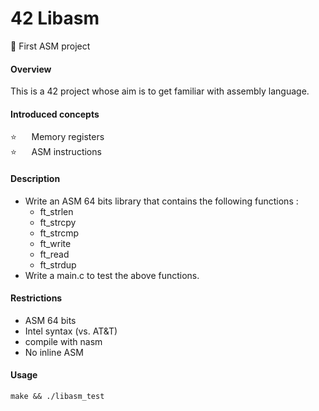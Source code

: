 # 42 Libasm
💙 First ASM project
#### Overview
This is a 42 project whose aim is to get familiar with assembly language.
#### Introduced concepts
⭐ &nbsp;&nbsp;&nbsp;&nbsp; Memory registers  
⭐ &nbsp;&nbsp;&nbsp;&nbsp;&nbsp;ASM instructions
#### Description
- Write an ASM 64 bits library that contains the following functions :
    - ft_strlen
    - ft_strcpy
    - ft_strcmp
    - ft_write
    - ft_read
    - ft_strdup
- Write a main.c to test the above functions.
#### Restrictions
- ASM 64 bits
- Intel syntax (vs. AT&T)
- compile with nasm
- No inline ASM

#### Usage
    make && ./libasm_test
